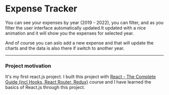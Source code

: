 # Expense Tracker

You can see your expenses by year (2019 - 2022), you can filter, and as you filter the user interface automatically updated.It updated with a nice animation and it will show you the expenses for selected year.

And of course you can aslo add a new expense and that will update the charts and the data is also there if switch to another year.

---

### Project motivation 

It's my first react.js project. I built this project with [React - The Complete Guide (incl Hooks, React Router, Redux)](https://www.udemy.com/course/react-the-complete-guide-incl-redux/)  course and I have learned the basics of React.js through this project.